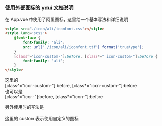 ### [使用外部图标的 ydui 文档说明](http://vue.ydui.org/docs/#/icons)

在 App.vue 中使用了阿里图标，这里给一个基本写法和详细说明

```html
<style src="./icon/ali/iconfont.css"></style>
<style lang="scss">
	@font-face {
		font-family: 'ali';
		src: url('./icon/ali/iconfont.ttf') format('truetype');
	}
	[class^="icon-custom-"]:before, [class*=" icon-custom-"]:before {
		font-family: 'ali';
	}
</style>
```
这里的  
[class^="icon-custom-"]:before, [class*="icon-custom-"]:before  
也可以是  
[class^="icon-"]:before, [class*="icon-"]:before 

另外使用时的写法是  
<yd-icon name="gengduo" custom></yd-icon>  
这里的 custom 表示使用自定义的图标


